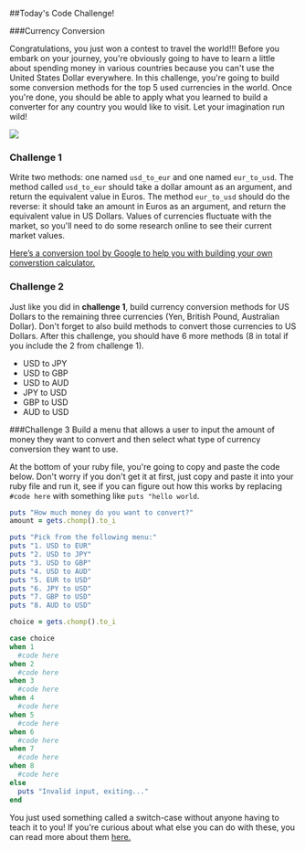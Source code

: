 ##Today's Code Challenge!

###Currency Conversion

Congratulations, you just won a contest to travel the world!!! Before you embark on your journey, you're obviously going to have to learn a little about spending money in various countries because you can't use the United States Dollar everywhere. In this challenge, you're going to build some conversion methods for the top 5 used currencies in the world. Once you're done, you should be able to apply what you learned to build a converter for any country you would like to visit. Let your imagination run wild!

![](https://s3.amazonaws.com/upperline/curriculum-assets/currency-top5.png)

### Challenge 1
Write two methods: one named `usd_to_eur` and one named `eur_to_usd`. The method called `usd_to_eur` should take a dollar amount as an argument, and return the equivalent value in Euros. The method `eur_to_usd` should do the reverse: it should take an amount in Euros as an argument, and return the equivalent value in US Dollars. Values of currencies fluctuate with the market, so you'll need to do some research online to see their current market values.

[Here’s a conversion tool by Google to help you with building your own converstion calculator.](https://www.google.com/finance/converter)


### Challenge 2
Just like you did in **challenge 1**, build currency conversion methods for US Dollars to the remaining three currencies (Yen, British Pound, Australian Dollar). Don't forget to also build methods to convert those currencies to US Dollars. After this challenge, you should have 6 more methods (8 in total if you include the 2 from challenge 1).

* USD to JPY  
* USD to GBP  
* USD to AUD  
* JPY to USD
* GBP to USD
* AUD to USD

###Challenge 3
Build a menu that allows a user to input the amount of money they want to convert and then select what type of currency conversion they want to use. 

At the bottom of your ruby file, you're going to copy and paste the code below. Don't worry if you don't get it at first, just copy and paste it into your ruby file and run it, see if you can figure out how this works by replacing `#code here` with something like `puts "hello world`.   

```ruby
puts "How much money do you want to convert?"
amount = gets.chomp().to_i

puts "Pick from the following menu:"
puts "1. USD to EUR"
puts "2. USD to JPY"
puts "3. USD to GBP"
puts "4. USD to AUD"
puts "5. EUR to USD"
puts "6. JPY to USD"
puts "7. GBP to USD"
puts "8. AUD to USD"

choice = gets.chomp().to_i

case choice
when 1
  #code here
when 2
  #code here
when 3
  #code here
when 4
  #code here
when 5
  #code here
when 6
  #code here
when 7
  #code here
when 8
  #code here
else
  puts "Invalid input, exiting..."
end

```

You just used something called a switch-case without anyone having to teach it to you! If you're curious about what else you can do with these, you can read more about them [here.](http://ruby-doc.org/docs/keywords/1.9/Object.html#method-i-case)